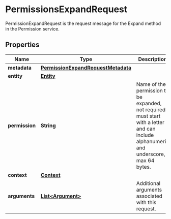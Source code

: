 

# PermissionsExpandRequest

PermissionExpandRequest is the request message for the Expand method in the Permission service.

## Properties

| Name | Type | Description | Notes |
|------------ | ------------- | ------------- | -------------|
|**metadata** | [**PermissionExpandRequestMetadata**](PermissionExpandRequestMetadata.md) |  |  [optional] |
|**entity** | [**Entity**](Entity.md) |  |  [optional] |
|**permission** | **String** | Name of the permission to be expanded, not required, must start with a letter and can include alphanumeric and underscore, max 64 bytes. |  [optional] |
|**context** | [**Context**](Context.md) |  |  [optional] |
|**arguments** | [**List&lt;Argument&gt;**](Argument.md) | Additional arguments associated with this request. |  [optional] |



